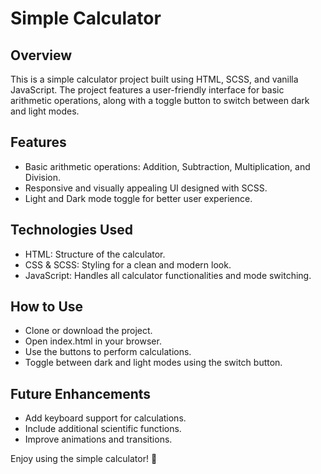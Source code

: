# Simple Calculator

## Overview

This is a simple calculator project built using HTML, SCSS, and vanilla JavaScript. The project features a user-friendly interface for basic arithmetic operations, along with a toggle button to switch between dark and light modes.

## Features

- Basic arithmetic operations: Addition, Subtraction, Multiplication, and Division.
- Responsive and visually appealing UI designed with SCSS.
- Light and Dark mode toggle for better user experience.

## Technologies Used

- HTML: Structure of the calculator.
- CSS & SCSS: Styling for a clean and modern look.
- JavaScript: Handles all calculator functionalities and mode switching.

## How to Use

- Clone or download the project.
- Open index.html in your browser.
- Use the buttons to perform calculations.
- Toggle between dark and light modes using the switch button.

## Future Enhancements

- Add keyboard support for calculations.
- Include additional scientific functions.
- Improve animations and transitions.


Enjoy using the simple calculator! 🚀